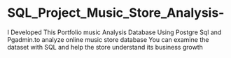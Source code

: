 # SQL_Project_Music_Store_Analysis-
I Developed This Portfolio music Analysis Database Using Postgre Sql and Pgadmin.to analyze online music store database  You can examine the dataset with SQL and help the store understand its business growth 
